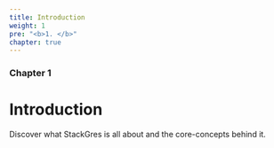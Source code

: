 ```yaml
---
title: Introduction
weight: 1
pre: "<b>1. </b>"
chapter: true
---
```


### Chapter 1

# Introduction

Discover what StackGres is all about and the core-concepts behind it.
